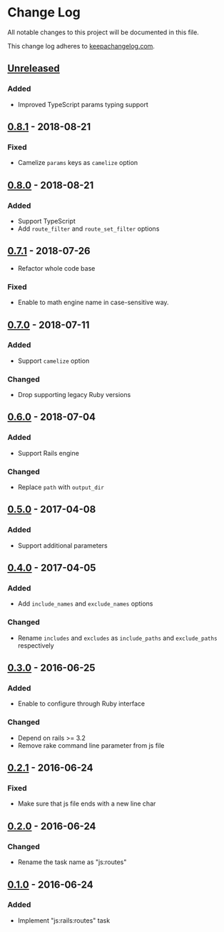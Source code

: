 # Change Log

All notable changes to this project will be documented in this file.

This change log adheres to [keepachangelog.com](http://keepachangelog.com).

## [Unreleased]
### Added
- Improved TypeScript params typing support

## [0.8.1] - 2018-08-21
### Fixed
- Camelize `params` keys as `camelize` option

## [0.8.0] - 2018-08-21
### Added
- Support TypeScript
- Add `route_filter` and `route_set_filter` options

## [0.7.1] - 2018-07-26
- Refactor whole code base

### Fixed
- Enable to math engine name in case-sensitive way.

## [0.7.0] - 2018-07-11
### Added
- Support `camelize` option

### Changed
- Drop supporting legacy Ruby versions

## [0.6.0] - 2018-07-04
### Added
- Support Rails engine

### Changed
- Replace `path` with `output_dir`

## [0.5.0] - 2017-04-08
### Added
- Support additional parameters

## [0.4.0] - 2017-04-05
### Added
- Add `include_names` and `exclude_names` options

### Changed
- Rename `includes` and `excludes` as `include_paths` and `exclude_paths` respectively

## [0.3.0] - 2016-06-25
### Added
- Enable to configure through Ruby interface

### Changed
- Depend on rails >= 3.2
- Remove rake command line parameter from js file

## [0.2.1] - 2016-06-24
### Fixed
- Make sure that js file ends with a new line char

## [0.2.0] - 2016-06-24
### Changed
- Rename the task name as "js:routes"

## [0.1.0] - 2016-06-24
### Added
- Implement "js:rails:routes" task

[Unreleased]: https://github.com/yuku-t/js_rails_routes/compare/v0.8.1...HEAD
[0.8.1]: https://github.com/yuku-t/js_rails_routes/compare/v0.8.0...v0.8.1
[0.8.0]: https://github.com/yuku-t/js_rails_routes/compare/v0.7.1...v0.8.0
[0.7.1]: https://github.com/yuku-t/js_rails_routes/compare/v0.7.0...v0.7.1
[0.7.0]: https://github.com/yuku-t/js_rails_routes/compare/v0.6.0...v0.7.0
[0.6.0]: https://github.com/yuku-t/js_rails_routes/compare/v0.5.0...v0.6.0
[0.5.0]: https://github.com/yuku-t/js_rails_routes/compare/v0.4.0...v0.5.0
[0.4.0]: https://github.com/yuku-t/js_rails_routes/compare/v0.3.0...v0.4.0
[0.3.0]: https://github.com/yuku-t/js_rails_routes/compare/v0.2.1...v0.3.0
[0.2.1]: https://github.com/yuku-t/js_rails_routes/compare/v0.2.0...v0.2.1
[0.2.0]: https://github.com/yuku-t/js_rails_routes/compare/v0.1.0...v0.2.0
[0.1.0]: https://github.com/yuku-t/js_rails_routes/compare/033b945...v0.1.0
